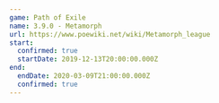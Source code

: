 ```yaml
---
game: Path of Exile
name: 3.9.0 - Metamorph
url: https://www.poewiki.net/wiki/Metamorph_league
start:
  confirmed: true
  startDate: 2019-12-13T20:00:00.000Z
end:
  endDate: 2020-03-09T21:00:00.000Z
  confirmed: true
---
```

